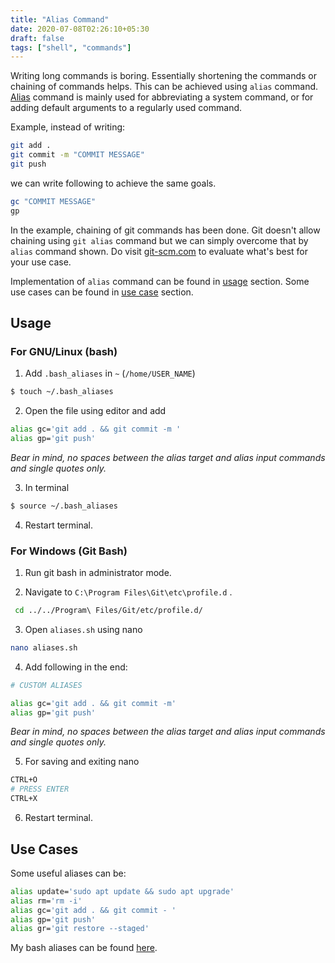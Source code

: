 ```yaml
---
title: "Alias Command"
date: 2020-07-08T02:26:10+05:30
draft: false
tags: ["shell", "commands"]
---
```



Writing long commands is boring. Essentially shortening the commands or chaining of commands helps. This can be achieved using `alias` command. [Alias](https://en.wikipedia.org/wiki/Alias_(command)) command is mainly used for abbreviating a system command, or for adding default arguments to a regularly used command.   
  
Example, instead of writing:

```bash
git add .  
git commit -m "COMMIT MESSAGE"
git push
```  
we can write following to achieve the same goals.
```bash
gc "COMMIT MESSAGE"  
gp  
```

In the example, chaining of git commands has been done. Git doesn't allow chaining using `git alias` command but we can simply overcome that by `alias` command shown. Do visit  [git-scm.com](https://git-scm.com/book/en/v2/Git-Basics-Git-Aliases) to evaluate what's best for your use case.
 
Implementation of `alias` command can be found in [usage](#usage) section. Some use cases can be found in [use case](#use-cases) section.

## Usage
### For GNU/Linux (bash)

1. Add `.bash_aliases` in `~` (`/home/USER_NAME`) 

```bash
$ touch ~/.bash_aliases
```

2. Open the file using editor and add

```bash
alias gc='git add . && git commit -m '
alias gp='git push'
```
_Bear in mind, no spaces between the alias target and alias input commands and single quotes only._

3. In terminal 

```bash
$ source ~/.bash_aliases
```
4. Restart terminal.


### For Windows (Git Bash)

1. Run git bash in administrator mode.

2. Navigate to `C:\Program Files\Git\etc\profile.d` .

```bash
 cd ../../Program\ Files/Git/etc/profile.d/
```

3. Open `aliases.sh` using nano 

```bash
nano aliases.sh
```

4. Add following in the end:

```bash
# CUSTOM ALIASES

alias gc='git add . && git commit -m'
alias gp='git push'
```
_Bear in mind, no spaces between the alias target and alias input commands and single quotes only._

5. For saving and exiting nano

```bash
CTRL+O 
# PRESS ENTER
CTRL+X 
```
6. Restart terminal.

## Use Cases

Some useful aliases can be:

```bash
alias update='sudo apt update && sudo apt upgrade'
alias rm='rm -i'
alias gc='git add . && git commit - '
alias gp='git push'
alias gr='git restore --staged'
```

My bash aliases can be found [here](https://github.com/sahilister/dotfiles/blob/master/.bash_aliases).







